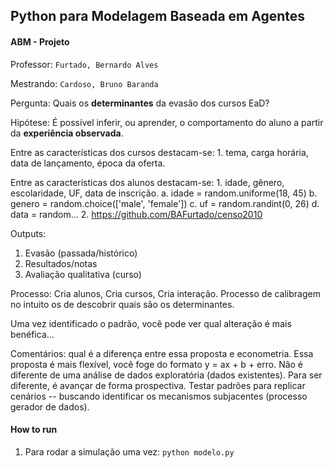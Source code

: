 ## Python para Modelagem Baseada em Agentes
#### ABM - Projeto

Professor: `Furtado, Bernardo Alves`

Mestrando: `Cardoso, Bruno Baranda`

Pergunta: Quais os **determinantes** da evasão dos cursos EaD?

Hipótese:  É possível inferir, ou aprender, o comportamento do aluno a partir da **experiência observada**.

Entre as características dos cursos destacam-se: 1. tema, carga horária, data de lançamento, época da oferta.

Entre as características dos alunos destacam-se: 1. idade, gênero, escolaridade, UF, data de inscrição. a. idade = random.uniforme(18, 45) b. genero = random.choice(['male', 'female']) c. uf = random.randint(0, 26) d. data = random... 2. https://github.com/BAFurtado/censo2010

Outputs:

1. Evasão (passada/histórico)
2. Resultados/notas
3. Avaliação qualitativa (curso)

Processo:
Cria alunos, Cria cursos, Cria interação. Processo de calibragem no intuito os de descobrir quais são os determinantes.

Uma vez identificado o padrão, você pode ver qual alteração é mais benéfica...

Comentários: qual é a diferença entre essa proposta e econometria. Essa proposta é mais flexível, você foge do formato y = ax + b + erro. Não é diferente de uma análise de dados exploratória (dados existentes). Para ser diferente, é avançar de forma prospectiva. Testar padrões para replicar cenários -- buscando identificar os mecanismos subjacentes (processo gerador de dados).

#### How to run

1. Para rodar a simulação uma vez:
`python modelo.py`
